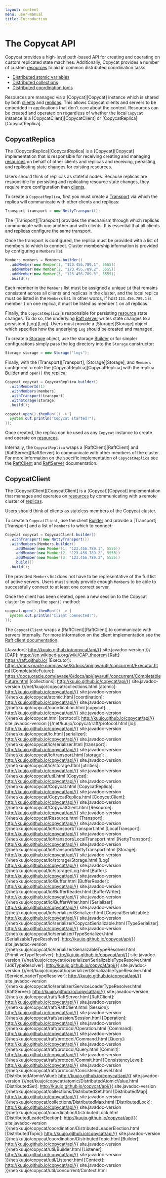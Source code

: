 ```yaml
---
layout: content
menu: user-manual
title: Introduction
---
```


# The Copycat API

Copycat provides a high-level path-based API for creating and operating on custom replicated state machines. Additionally, Copycat provides a number of custom [resources](#resources) to aid in common distributed coordination tasks:

* [Distributed atomic variables](#distributed-atomic-variables)
* [Distributed collections](#distributed-collections)
* [Distributed coordination tools](#distributed-coordination)

Resources are managed via a [Copycat][Copycat] instance which is shared by both [clients](#copycatclient) and [replicas](#copycatreplica). This allows Copycat clients and servers to be embedded in applications that don't care about the context. Resources can be created and operated on regardless of whether the local `Copycat` instance is a [CopycatClient][CopycatClient] or [CopycatReplica][CopycatReplica].

## CopycatReplica

The [CopycatReplica][CopycatReplica] is a [Copycat][Copycat] implementation that is responsible for receiving creating and managing [resources](#resources) on behalf of other clients and replicas and receiving, persisting, and replicating state changes for existing resources.

Users should think of replicas as stateful nodes. Because replicas are responsible for persisting and replicating resource state changes, they require more configuration than [clients](#copycatclient).

To create a `CopycatReplica`, first you must create a [Transport](#transport) via which the replica will communicate with other clients and replicas:

```java
Transport transport = new NettyTransport();
```

The [Transport][Transport] provides the mechanism through which replicas communicate with one another and with clients. It is essential that all clients and replicas configure the same transport.

Once the transport is configured, the replica must be provided with a list of members to which to connect. Cluster membership information is provided by configuring a `Members` list.

```java
Members members = Members.builder()
  .addMember(new Member(1, "123.456.789.1", 5555))
  .addMember(new Member(2, "123.456.789.2", 5555))
  .addMember(new Member(3, "123.456.789.3", 5555))
  .build();
```

Each member in the `Members` list must be assigned a unique `id` that remains consistent across all clients and replicas in the cluster, and the local replica must be listed in the `Members` list. In other words, if host `123.456.789.1` is member `1` on one replica, it must be listed as member `1` on all replicas.

Finally, the `CopycatReplica` is responsible for persisting [resource](#resources) state changes. To do so, the underlying [Raft server](#raftserver) writes state changes to a persistent [Log][Log]. Users must provide a [Storage][Storage] object which specifies how the underlying `Log` should be created and managed.

To create a [Storage](#storage) object, use the storage [Builder](#builders) or for simpler configurations simply pass the log directory into the `Storage` constructor:

```java
Storage storage = new Storage("logs");
```

Finally, with the [Transport][Transport], [Storage][Storage], and `Members` configured, create the [CopycatReplica][CopycatReplica] with the replica [Builder](#builders) and `open()` the replica:

```java
Copycat copycat = CopycatReplica.builder()
  .withMemberId(1)
  .withMembers(members)
  .withTransport(transport)
  .withStorage(storage)
  .build();

copycat.open().thenRun(() -> {
  System.out.println("Copycat started!");
});
```

Once created, the replica can be used as any `Copycat` instance to create and operate on [resources](#resources).

Internally, the `CopycatReplica` wraps a [RaftClient][RaftClient] and [RaftServer][RaftServer] to communicate with other members of the cluster. For more information on the specific implementation of `CopycatReplica` see the [RaftClient](#raftclient) and [RaftServer](#raftserver) documentation.

## CopycatClient

The [CopycatClient][CopycatClient] is a [Copycat][Copycat] implementation that manages and operates on [resources](#resources) by communicating with a remote cluster of [replicas](#copycatreplica).

Users should think of clients as stateless members of the Copycat cluster.

To create a `CopycatClient`, use the client [Builder](#builders) and provide a [Transport][Transport] and a list of `Members` to which to connect:

```java
Copycat copycat = CopycatClient.builder()
  .withTransport(new NettyTransport())
  .withMembers(Members.builder()
    .addMember(new Member(1, "123.456.789.1", 5555))
    .addMember(new Member(2, "123.456.789.2", 5555))
    .addMember(new Member(3, "123.456.789.3", 5555))
    .build())
  .build();
```

The provided `Members` list does not have to be representative of the full list of active servers. Users must simply provide enough `Member`s to be able to successfully connect to at least one correct server.

Once the client has been created, open a new session to the Copycat cluster by calling the `open()` method:

```java
copycat.open().thenRun(() -> {
  System.out.println("Client connected!");
});
```

The `CopycatClient` wraps a [RaftClient][RaftClient] to communicate with servers internally. For more information on the client implementation see the [Raft client documentation](#raftclient).

[Javadoc]: http://kuujo.github.io/copycat/api/{{ site.javadoc-version }}/
[CAP]: https://en.wikipedia.org/wiki/CAP_theorem
[Raft]: https://raft.github.io/
[Executor]: https://docs.oracle.com/javase/8/docs/api/java/util/concurrent/Executor.html
[CompletableFuture]: https://docs.oracle.com/javase/8/docs/api/java/util/concurrent/CompletableFuture.html
[collections]: http://kuujo.github.io/copycat/api/{{ site.javadoc-version }}/net/kuujo/copycat/collections.html
[atomic]: http://kuujo.github.io/copycat/api/{{ site.javadoc-version }}/net/kuujo/copycat/atomic.html
[coordination]: http://kuujo.github.io/copycat/api/{{ site.javadoc-version }}/net/kuujo/copycat/coordination.html
[copycat]: http://kuujo.github.io/copycat/api/{{ site.javadoc-version }}/net/kuujo/copycat.html
[protocol]: http://kuujo.github.io/copycat/api/{{ site.javadoc-version }}/net/kuujo/copycat/raft/protocol.html
[io]: http://kuujo.github.io/copycat/api/{{ site.javadoc-version }}/net/kuujo/copycat/io.html
[serializer]: http://kuujo.github.io/copycat/api/{{ site.javadoc-version }}/net/kuujo/copycat/io/serializer.html
[transport]: http://kuujo.github.io/copycat/api/{{ site.javadoc-version }}/net/kuujo/copycat/io/transport.html
[storage]: http://kuujo.github.io/copycat/api/{{ site.javadoc-version }}/net/kuujo/copycat/io/storage.html
[utilities]: http://kuujo.github.io/copycat/api/{{ site.javadoc-version }}/net/kuujo/copycat/util.html
[Copycat]: http://kuujo.github.io/copycat/api/{{ site.javadoc-version }}/net/kuujo/copycat/Copycat.html
[CopycatReplica]: http://kuujo.github.io/copycat/api/{{ site.javadoc-version }}/net/kuujo/copycat/CopycatReplica.html
[CopycatClient]: http://kuujo.github.io/copycat/api/{{ site.javadoc-version }}/net/kuujo/copycat/CopycatClient.html
[Resource]: http://kuujo.github.io/copycat/api/{{ site.javadoc-version }}/net/kuujo/copycat/Resource.html
[Transport]: http://kuujo.github.io/copycat/api/{{ site.javadoc-version }}/net/kuujo/copycat/io/transport/Transport.html
[LocalTransport]: http://kuujo.github.io/copycat/api/{{ site.javadoc-version }}/net/kuujo/copycat/io/transport/LocalTransport.html
[NettyTransport]: http://kuujo.github.io/copycat/api/{{ site.javadoc-version }}/net/kuujo/copycat/io/transport/NettyTransport.html
[Storage]: http://kuujo.github.io/copycat/api/{{ site.javadoc-version }}/net/kuujo/copycat/io/storage/Storage.html
[Log]: http://kuujo.github.io/copycat/api/{{ site.javadoc-version }}/net/kuujo/copycat/io/storage/Log.html
[Buffer]: http://kuujo.github.io/copycat/api/{{ site.javadoc-version }}/net/kuujo/copycat/io/Buffer.html
[BufferReader]: http://kuujo.github.io/copycat/api/{{ site.javadoc-version }}/net/kuujo/copycat/io/BufferReader.html
[BufferWriter]: http://kuujo.github.io/copycat/api/{{ site.javadoc-version }}/net/kuujo/copycat/io/BufferWriter.html
[Serializer]: http://kuujo.github.io/copycat/api/{{ site.javadoc-version }}/net/kuujo/copycat/io/serializer/Serializer.html
[CopycatSerializable]: http://kuujo.github.io/copycat/api/{{ site.javadoc-version }}/net/kuujo/copycat/io/serializer/CopycatSerializable.html
[TypeSerializer]: http://kuujo.github.io/copycat/api/{{ site.javadoc-version }}/net/kuujo/copycat/io/serializer/TypeSerializer.html
[SerializableTypeResolver]: http://kuujo.github.io/copycat/api/{{ site.javadoc-version }}/net/kuujo/copycat/io/serializer/SerializableTypeResolver.html
[PrimitiveTypeResolver]: http://kuujo.github.io/copycat/api/{{ site.javadoc-version }}/net/kuujo/copycat/io/serializer/SerializableTypeResolver.html
[JdkTypeResolver]: http://kuujo.github.io/copycat/api/{{ site.javadoc-version }}/net/kuujo/copycat/io/serializer/SerializableTypeResolver.html
[ServiceLoaderTypeResolver]: http://kuujo.github.io/copycat/api/{{ site.javadoc-version }}/net/kuujo/copycat/io/serializer/ServiceLoaderTypeResolver.html
[RaftServer]: http://kuujo.github.io/copycat/api/{{ site.javadoc-version }}/net/kuujo/copycat/raft/RaftServer.html
[RaftClient]: http://kuujo.github.io/copycat/api/{{ site.javadoc-version }}/net/kuujo/copycat/raft/RaftClient.html
[Session]: http://kuujo.github.io/copycat/api/{{ site.javadoc-version }}/net/kuujo/copycat/raft/session/Session.html
[Operation]: http://kuujo.github.io/copycat/api/{{ site.javadoc-version }}/net/kuujo/copycat/raft/protocol/Operation.html
[Command]: http://kuujo.github.io/copycat/api/{{ site.javadoc-version }}/net/kuujo/copycat/raft/protocol/Command.html
[Query]: http://kuujo.github.io/copycat/api/{{ site.javadoc-version }}/net/kuujo/copycat/raft/protocol/Query.html
[Commit]: http://kuujo.github.io/copycat/api/{{ site.javadoc-version }}/net/kuujo/copycat/raft/protocol/Commit.html
[ConsistencyLevel]: http://kuujo.github.io/copycat/api/{{ site.javadoc-version }}/net/kuujo/copycat/raft/protocol/ConsistencyLevel.html
[DistributedAtomicValue]: http://kuujo.github.io/copycat/api/{{ site.javadoc-version }}/net/kuujo/copycat/atomic/DistributedAtomicValue.html
[DistributedSet]: http://kuujo.github.io/copycat/api/{{ site.javadoc-version }}/net/kuujo/copycat/collections/DistributedSet.html
[DistributedMap]: http://kuujo.github.io/copycat/api/{{ site.javadoc-version }}/net/kuujo/copycat/collections/DistributedMap.html
[DistributedLock]: http://kuujo.github.io/copycat/api/{{ site.javadoc-version }}/net/kuujo/copycat/coordination/DistributedLock.html
[DistributedLeaderElection]: http://kuujo.github.io/copycat/api/{{ site.javadoc-version }}/net/kuujo/copycat/coordination/DistributedLeaderElection.html
[DistributedTopic]: http://kuujo.github.io/copycat/api/{{ site.javadoc-version }}/net/kuujo/copycat/coordination/DistributedTopic.html
[Builder]: http://kuujo.github.io/copycat/api/{{ site.javadoc-version }}/net/kuujo/copycat/util/Builder.html
[Listener]: http://kuujo.github.io/copycat/api/{{ site.javadoc-version }}/net/kuujo/copycat/util/Listener.html
[Context]: http://kuujo.github.io/copycat/api/{{ site.javadoc-version }}/net/kuujo/copycat/util/concurrent/Context.html